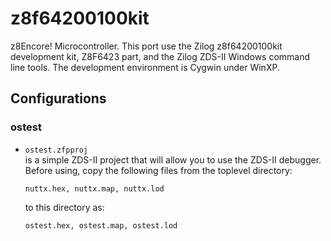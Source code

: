 # z8f64200100kit

z8Encore\! Microcontroller. This port use the Zilog z8f64200100kit
development kit, Z8F6423 part, and the Zilog ZDS-II Windows command line
tools. The development environment is Cygwin under WinXP.

## Configurations

### ostest

  - `ostest.zfpproj`  
    is a simple ZDS-II project that will allow you to use the ZDS-II
    debugger. Before using, copy the following files from the toplevel
    directory:
    
        nuttx.hex, nuttx.map, nuttx.lod
    
    to this directory as:
    
        ostest.hex, ostest.map, ostest.lod
